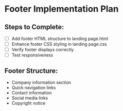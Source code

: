 # Footer Implementation Plan

## Steps to Complete:
- [ ] Add footer HTML structure to landing page.html
- [ ] Enhance footer CSS styling in landing page.css
- [ ] Verify footer displays correctly
- [ ] Test responsiveness

## Footer Structure:
- Company information section
- Quick navigation links
- Contact information
- Social media links
- Copyright notice
